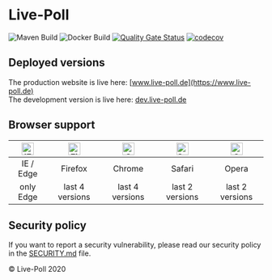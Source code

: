 # Live-Poll
![Maven Build](https://github.com/livepoll/live-poll/workflows/Angular%20CI/badge.svg)
![Docker Build](https://img.shields.io/github/workflow/status/livepoll/live-poll/Angular%20Deploy?label=Docker%20build)
[![Quality Gate Status](https://sonarqube.live-poll.de/api/project_badges/measure?project=live-poll&metric=alert_status)](https://sonarqube.live-poll.de/dashboard?id=live-poll)
[![codecov](https://codecov.io/gh/livepoll/live-poll/branch/master/graph/badge.svg)](https://codecov.io/gh/livepoll/live-poll)

## Deployed versions
The production website is live here: [www.live-poll.de](https://www.live-poll.de)<br>
The development version is live here: [dev.live-poll.de](https://dev.live-poll.de)

## Browser support
| [<img src="https://raw.githubusercontent.com/alrra/browser-logos/master/src/edge/edge_48x48.png" alt="IE / Edge" width="24px" height="24px" />](https://www.microsoft.com/de-de/edge) | [<img src="https://raw.githubusercontent.com/alrra/browser-logos/master/src/firefox/firefox_48x48.png" alt="Firefox" width="24px" height="24px" />](https://www.mozilla.org/de/firefox/new/) | [<img src="https://raw.githubusercontent.com/alrra/browser-logos/master/src/chrome/chrome_48x48.png" alt="Chrome" width="24px" height="24px" />](https://www.google.com/intl/de_de/chrome/) | [<img src="https://raw.githubusercontent.com/alrra/browser-logos/master/src/safari/safari_48x48.png" alt="Safari" width="24px" height="24px" />](https://support.apple.com/de_DE/downloads/safari) | [<img src="https://raw.githubusercontent.com/alrra/browser-logos/master/src/opera/opera_48x48.png" alt="Opera" width="24px" height="24px" />](https://www.opera.com/de/download) |
|:-------------------------------------------------------------------------------------------------------------------------------------------------------------------------------------:|:--------------------------------------------------------------------------------------------------------------------------------------------------------------------------------------------:|:-------------------------------------------------------------------------------------------------------------------------------------------------------------------------------------------:|:--------------------------------------------------------------------------------------------------------------------------------------------------------------------------------------------------:|:--------------------------------------------------------------------------------------------------------------------------------------------------------------------------------:|
| IE / Edge                                                                                                                                                                             | Firefox                                                                                                                                                                                      | Chrome                                                                                                                                                                                      | Safari                                                                                                                                                                                             | Opera                                                                                                                                                                            |
| only Edge                                                                                                                                                                             | last 4 versions                                                                                                                                                                              | last 4 versions                                                                                                                                                                             | last 2 versions                                                                                                                                                                                    | last 2 versions                                                                                                                                                                  |

## Security policy
If you want to report a security vulnerability, please read our security policy in the [SECURITY.md](https://github.com/StudentsAgainstCovid19/corona-aid/blob/master/SECURITY.md) file.

© Live-Poll 2020
